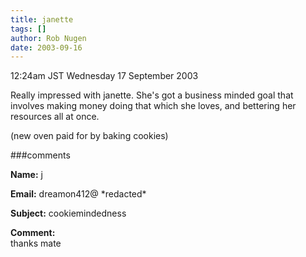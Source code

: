 ```yaml
---
title: janette
tags: []
author: Rob Nugen
date: 2003-09-16
---
```


<p class=date>12:24am JST Wednesday 17 September 2003</p>

<p>Really impressed with janette.  She's got a business minded goal
that involves making money doing that which she loves, and bettering
her resources all at once.</p>

<p>(new oven paid for by baking cookies)</p>

###comments

<p><b>Name:</b> j

<p><b>Email:</b> dreamon412@ *redacted*

<p><b>Subject:</b> cookiemindedness

<p><b>Comment:</b>
<br>thanks mate

